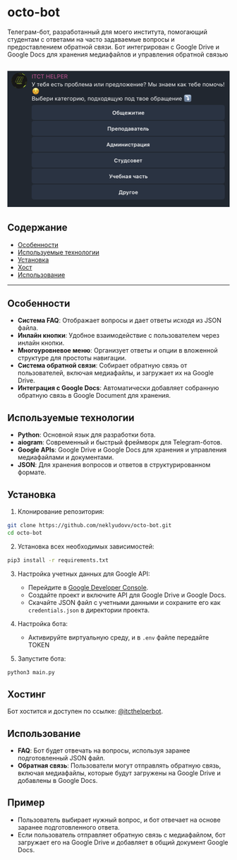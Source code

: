 # octo-bot

Телеграм-бот, разработанный для моего института, помогающий студентам с ответами на часто задаваемые вопросы и предоставлением обратной связи. Бот интегрирован с Google Drive и Google Docs для хранения медиафайлов и управления обратной связью

![Меню бота](screenshot.png)
---

## Содержание
- [Особенности](#особенности)
- [Используемые технологии](#используемые-технологии)
- [Установка](#установка)
- [Хост](#хостинг)
- [Использование](#использование)

---

## Особенности

- **Система FAQ**: Отображает вопросы и дает ответы исходя из JSON файла.
- **Инлайн кнопки**: Удобное взаимодействие с пользователем через инлайн кнопки.
- **Многоуровневое меню**: Организует ответы и опции в вложенной структуре для простоты навигации.
- **Система обратной связи**: Собирает обратную связь от пользователей, включая медиафайлы, и загружает их на Google Drive.
- **Интеграция с Google Docs**: Автоматически добавляет собранную обратную связь в Google Document для хранения.

## Используемые технологии

- **Python**: Основной язык для разработки бота.
- **aiogram**: Современный и быстрый фреймворк для Telegram-ботов.
- **Google APIs**: Google Drive и Google Docs для хранения и управления медиафайлами и документами.
- **JSON**: Для хранения вопросов и ответов в структурированном формате.

## Установка

1. Клонирование репозитория:

```bash
git clone https://github.com/neklyudovv/octo-bot.git
cd octo-bot
```

2. Установка всех необходимых зависимостей:

```bash
pip3 install -r requirements.txt
```

3. Настройка учетных данных для Google API:
   - Перейдите в [Google Developer Console](https://console.developers.google.com/).
   - Создайте проект и включите API для Google Drive и Google Docs.
   - Скачайте JSON файл с учетными данными и сохраните его как `credentials.json` в директории проекта.

4. Настройка бота:
   - Активируйте виртуальную среду, и в ```.env``` файле передайте TOKEN

5. Запустите бота:

```bash
python3 main.py
```

## Хостинг

Бот хостится и доступен по ссылке: [@itcthelperbot](https://t.me/itcthelperbot).

## Использование

- **FAQ**: Бот будет отвечать на вопросы, используя заранее подготовленный JSON файл.
- **Обратная связь**: Пользователи могут отправлять обратную связь, включая медиафайлы, которые будут загружены на Google Drive и добавлены в Google Docs.

## Пример

- Пользователь выбирает нужный вопрос, и бот отвечает на основе заранее подготовленного ответа.
- Если пользователь отправляет обратную связь с медиафайлом, бот загружает его на Google Drive и добавляет в общий документ Google Docs.
